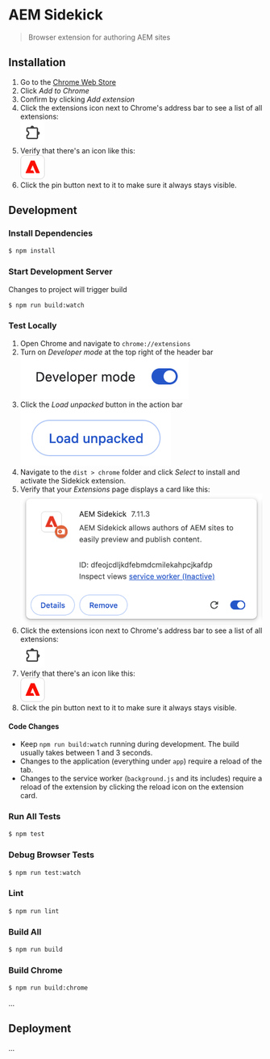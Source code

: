 # AEM Sidekick

> Browser extension for authoring AEM sites

## Installation

1. Go to the [Chrome Web Store](https://chromewebstore.google.com/detail/aem-sidekick/igkmdomcgoebiipaifhmpfjhbjccggml)
1. Click _Add to Chrome_
1. Confirm by clicking _Add extension_
1. Click the extensions icon next to Chrome's address bar to see a list of all extensions:<br />
![Extensions icon](docs/imgs/install_extensions_icon.png)
1. Verify that there's an icon like this:<br />
![Sidekick extension icon](docs/imgs/install_toolbar_icon.png)<br />
1. Click the pin button next to it to make sure it always stays visible.

## Development

### Install Dependencies

```bash
$ npm install
```

### Start Development Server

Changes to project will trigger build

```bash
$ npm run build:watch
```

### Test Locally

1. Open Chrome and navigate to `chrome://extensions`
1. Turn on _Developer mode_ at the top right of the header bar<br />
![Developer mode](docs/imgs/install_developer_mode.png)
1. Click the _Load unpacked_ button in the action bar<br />
![Load unpacked](docs/imgs/install_load_unpacked.png)
1. Navigate to the `dist > chrome` folder and click _Select_ to install and activate the Sidekick extension.
1. Verify that your _Extensions_ page displays a card like this:<br />
![Extension box](docs/imgs/install_extension_card.png)<br />
1. Click the extensions icon next to Chrome's address bar to see a list of all extensions:<br />
![Extensions icon](docs/imgs/install_extensions_icon.png)
1. Verify that there's an icon like this:<br />
![Sidekick extension icon](docs/imgs/install_toolbar_icon.png)<br />
1. Click the pin button next to it to make sure it always stays visible.

#### Code Changes

- Keep `npm run build:watch` running during development. The build usually takes between 1 and 3 seconds.
- Changes to the application (everything under `app`) require a reload of the tab.
- Changes to the service worker (`background.js` and its includes) require a reload of the extension by clicking the reload icon on the extension card.



### Run All Tests

```bash
$ npm test
```

### Debug Browser Tests

```bash
$ npm run test:watch
```

### Lint

```bash
$ npm run lint
```

### Build All

```bash
$ npm run build
```

### Build Chrome

```bash
$ npm run build:chrome
```

...

## Deployment

...
